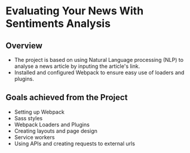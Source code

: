 # Evaluating Your News With Sentiments Analysis

## Overview

- The project is based on using Natural Language processing (NLP) to analyse a news article by inputing the article's link.
- Installed and configured Webpack to ensure easy use of loaders and plugins.

## Goals achieved from the Project

- Setting up Webpack
- Sass styles
- Webpack Loaders and Plugins
- Creating layouts and page design
- Service workers
- Using APIs and creating requests to external urls
